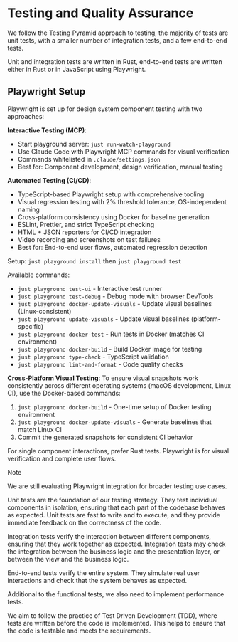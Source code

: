 # Testing and Quality Assurance

We follow the Testing Pyramid approach to testing,
the majority of tests are unit tests,
with a smaller number of integration tests,
and a few end-to-end tests.

Unit and integration tests are written in Rust,
end-to-end tests are written either in Rust or in JavaScript using Playwright.

## Playwright Setup

Playwright is set up for design system component testing with two approaches:

**Interactive Testing (MCP)**:
- Start playground server: `just run-watch-playground`
- Use Claude Code with Playwright MCP commands for visual verification
- Commands whitelisted in `.claude/settings.json`
- Best for: Component development, design verification, manual testing

**Automated Testing (CI/CD)**:
- TypeScript-based Playwright setup with comprehensive tooling
- Visual regression testing with 2% threshold tolerance, OS-independent naming
- Cross-platform consistency using Docker for baseline generation
- ESLint, Prettier, and strict TypeScript checking
- HTML + JSON reporters for CI/CD integration
- Video recording and screenshots on test failures
- Best for: End-to-end user flows, automated regression detection

Setup: `just playground install` then `just playground test`

Available commands:
- `just playground test-ui` - Interactive test runner
- `just playground test-debug` - Debug mode with browser DevTools
- `just playground docker-update-visuals` - Update visual baselines (Linux-consistent)
- `just playground update-visuals` - Update visual baselines (platform-specific)
- `just playground docker-test` - Run tests in Docker (matches CI environment)
- `just playground docker-build` - Build Docker image for testing
- `just playground type-check` - TypeScript validation
- `just playground lint-and-format` - Code quality checks

**Cross-Platform Visual Testing**:
To ensure visual snapshots work consistently across different operating systems (macOS development, Linux CI), use the Docker-based commands:
1. `just playground docker-build` - One-time setup of Docker testing environment
2. `just playground docker-update-visuals` - Generate baselines that match Linux CI
3. Commit the generated snapshots for consistent CI behavior

For single component interactions, prefer Rust tests. Playwright is for visual verification and complete user flows.

> [!note]
> We are still evaluating Playwright integration for broader testing use cases.

Unit tests are the foundation of our testing strategy.
They test individual components in isolation,
ensuring that each part of the codebase behaves as expected.
Unit tests are fast to write and to execute,
and they provide immediate feedback on the correctness of the code.

Integration tests verify the interaction between different components,
ensuring that they work together as expected.
Integration tests may check the integration between the business logic and the presentation layer,
or between the view and the business logic.

End-to-end tests verify the entire system.
They simulate real user interactions and check that the system behaves as expected.

Additional to the functional tests,
we also need to implement performance tests.

We aim to follow the practice of Test Driven Development (TDD),
where tests are written before the code is implemented.
This helps to ensure that the code is testable and meets the requirements.
